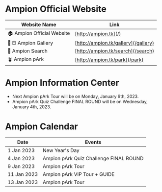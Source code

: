 # Ampion Official Website

| Website Name              	| Link                                	|
|---------------------------	|-------------------------------------	|
| 🏠 Ampion Official Website 	| [http://ampion.tk](/)         	      |
| 🌆 El Ampion Gallery       	| [http://ampion.tk/gallery](/gallery) 	|
| 🔎 Ampion Search           	| [http://ampion.tk/search](/search)   	|
| 🪴 Ampion pArk             	| [http://ampion.tk/park](/park)        |

# Ampion Information Center

- Next Ampion pArk Tour will be on Monday, January 9th, 2023.
- Ampion pArk Quiz Challenge FINAL ROUND will be on Wednesday, January 4th, 2023. 

# Ampion Calendar

|     Date    	|                 Events                 	|
|-------------	|----------------------------------------	|
|  1 Jan 2023 	|             New Year's Day             	|
|  4 Jan 2023 	| Ampion pArk Quiz Challenge FINAL ROUND 	|
|  9 Jan 2023 	|            Ampion pArk Tour            	|
| 11 Jan 2023 	|      Ampion pArk VIP Tour + GUIDE      	|
| 13 Jan 2023 	|            Ampion pArk Tour            	|
